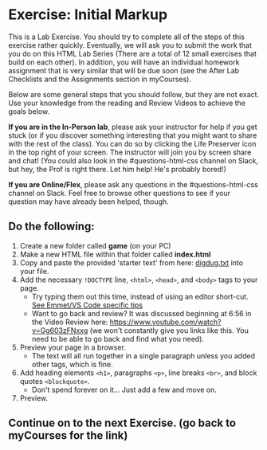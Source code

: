 # Exercise: Initial Markup 

This is a Lab Exercise.  You should try to complete all of the steps of this exercise rather quickly. Eventually, we will ask you to submit the work that you do on this HTML Lab Series (There are a total of 12 small exercises that build on each other).  In addition, you will have an individual homework assignment that is very similar that will be due soon (see the After Lab Checklists and the Assignments section in myCourses).

Below are some general steps that you should follow, but they are not exact.  Use your knowledge from the reading and Review Videos to achieve the goals below.

**If you are in the In-Person lab**, please ask your instructor for help if you get stuck (or if you discover something interesting that you might want to share with the rest of the class).  You can do so by clicking the Life Preserver icon in the top right of your screen.  The instructor will join you by screen share and chat! (You could also look in the #questions-html-css channel on Slack, but hey, the Prof is right there.  Let him help!  He's probably bored!)

**If you are Online/Flex**, please ask any questions in the #questions-html-css channel on Slack.  Feel free to browse other questions to see if your question may have already been helped, though.

## Do the following:
1. Create a new folder called **game** (on your PC)
2. Make a new HTML file within that folder called **index.html**
3. Copy and paste the provided 'starter text' from here: [digdug.txt](digdug.txt) into your file.
4. Add the necessary `!DOCTYPE` line, `<html>`, `<head>`, and `<body>` tags to your page.  
    - Try typing them out this time, instead of using an editor short-cut. [See Emmet/VS Code specific tips](vscodehtml.md)
    - Want to go back and review?  It was discussed beginning at 6:56 in the Video Review here: https://www.youtube.com/watch?v=Gg603zFNxxg (we won't constantly give you links like this.  You need to be able to go back and find what you need).
5. Preview your page in a browser.
    - The text will all run together in a single paragraph unless you added other tags, which is fine.
6. Add heading elements `<h1>`, paragraphs `<p>`, line breaks `<br>`, and block quotes `<blockquote>`.
    - Don't spend forever on it... Just add a few and move on.
7. Preview.

## Continue on to the next Exercise.  (go back to myCourses for the link)

